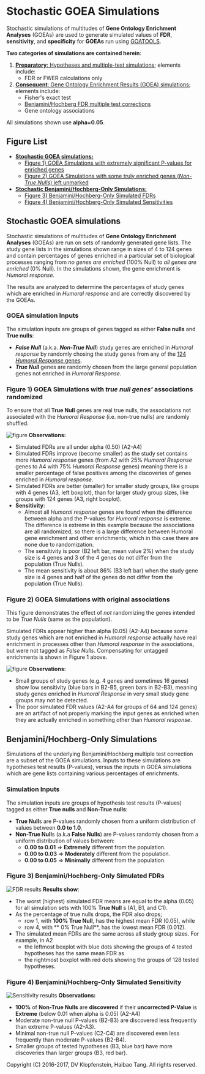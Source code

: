 # Stochastic GOEA Simulations
Stochastic simulations of multitudes of **Gene Ontology Enrichment Analyses** (GOEAs)
are used to generate simulated values of **FDR**, **sensitivity**, and **specificity**
for **GOEAs** run using [GOATOOLS](https://github.com/tanghaibao/goatools).

**Two categories of simulations are contained herein**:
  1. [**Preparatory**: Hypotheses and multiple-test simulations](doc/md/README_bhfdr.md); elements include:    
       * FDR or FWER calculations only
  2. [**Consequent**: Gene Ontology Enrichment Results (GOEA) simulations](doc/md/README_goea.md); elements include:
       * Fisher's exact test    
       * [Benjamini/Hochberg FDR multiple test corrections](http://www.stat.purdue.edu/~doerge/BIOINFORM.D/FALL06/Benjamini%20and%20Y%20FDR.pdf)
       * Gene ontology associations    

All simulations shown use **alpha=0.05**.


## Figure List
  * [**Stochastic GOEA simulations:**](#stochastic-goea-simulations-1)
    * [Figure 1) GOEA Simulations with extremely significant P-values for enriched genes](
      #figure-1-goea-simulations-with-true-null-genes-associations-randomized)
    * [Figure 2) GOEA Simulations with some truly enriched genes (_Non-True Nulls_) left unmarked](
      #figure-2-goea-simulations-with-original-associations)
  * [**Stochastic Benjamini/Hochberg-Only Simulations:**](#benjaminihochberg-only-simulations)
    * [Figure 3) Benjamini/Hochberg-Only Simulated FDRs](
      #figure-3-benjaminihochberg-only-simulated-fdrs)
    * [Figure 4) Benjamini/Hochberg-Only Simulated Sensitivities](
      #figure-4-benjaminihochberg-only-simulated-sensitivity)


## Stochastic GOEA simulations
Stochastic simulations of multitudes of **Gene Ontology Enrichment Analyses** (GOEAs) are
run on sets of randomly generated gene lists. The study gene lists in the simulations shown
range in sizes of 4 to 124 genes
and contain percentages of genes enriched in a particular set of biological processes
ranging from _no genes are enriched_ (100% Null) to _all genes are enriched_ (0% Null).
In the simulations shown, the gene enrichment is _Humoral response_.

The results are analyzed to determine the percentages of study genes which are enriched in
_Humoral response_ and are correctly discovered by the GOEAs.

### GOEA simulation Inputs
The simulation inputs are groups of genes tagged as either **False nulls** and **True nulls**:
  * _**False Null**_ (a.k.a. _**Non-True Null**_) study genes are enriched in _Humoral response_
    by randomly chosing the study genes from any of the
    [124 _Humoral Response_ genes](/src/pkggosim/goea_data/genes_humoral_rsp.py).    
  * _**True Null**_ genes are randomly chosen from the large general population
    genes not enriched in _Humoral Response_.

### Figure 1) GOEA Simulations with _true null genes'_ associations randomized
To ensure that all **True Null** genes are real true nulls, the associations 
not associated with the _Humoral Response_ (i.e. non-true nulls) are randomly shuffled.

![figure](doc/logs/fig_goea_rnd_100to000_004to124_N00100_00030_humoral_rsp.png)
**Observations:**    
* Simulated FDRs are all under alpha (0.50) (A2-A4)     
* Simulated FDRs improve (become smaller) as the study set contains more _Humoral response_ genes (from 
  A2 with 25% _Humoral Response_ genes to A4 with 75% _Humoral Response_ genes)
  meaning there is a smaller percentage of false positives among the discoveries of genes 
  enriched in _Humoral response_.    
* Simulated FDRs are better (smaller) for smaller study groups,
  like groups with 4 genes (A3, left boxplot),
  than for larger study group sizes, like groups with 124 genes (A3, right boxplot).
* **Sensitivity**:
  * Almost all _Humoral response_ genes are found when the difference between alpha and the 
    P-values for _Humoral response_ is extreme. The difference is extreme in this example because the 
    associations are all randomized, so there is a large difference between Humoral gene enrichment and
    other enrichments; which in this case there are none due to randomization.    
  * The sensitivity is poor (B2 left bar, mean value 2%) when the study size is 4 genes
    and 3 of the 4 genes do not differ from the population (True Nulls).
  * The mean sensitivity is about 86% (B3 left bar) when the study gene size is 4 genes and
    half of the genes do not differ from the population (True Nulls).

### Figure 2) GOEA Simulations with original associations
This figure demonstrates the effect of *not* randomizing the genes intended to be _True Nulls_ 
(same as the population).

Simulated FDRs appear higher than alpha (0.05) (A2-A4) because some study genes which are not 
enriched in _Humoral response_ actually have real enrichment in processes other than
_Humoral response_ in the associations, but were not tagged as _False Nulls_.
Compensating for untagged enrichments is shown in Figure 1 above.

![figure](doc/logs/fig_goea_100to000_004to124_N00050_00020_humoral_rsp.png)
**Observations:**    
* Small groups of study genes (e.g. 4 genes and sometimes 16 genes) show low sensitivity
  (blue bars in B2-B5, green bars in B2-B3),
  meaning study genes enriched in _Humoral Response_ in very small study gene groups may not be detected.
* The poor simulated FDR values (A2-A4 for groups of 64 and 124 genes) 
  are an artifact of not properly marking the input genes as enriched when they are
  actually enriched in something other than _Humoral response_.

## Benjamini/Hochberg-Only Simulations
Simulations of the underlying Benjamini/Hochberg multiple test correction are a subset
of the GOEA simulations.
Inputs to these simulations are hypotheses test results (P-values), versus the
inputs in GOEA simulations which are gene lists containing various percentages of enrichments.

### Simulation Inputs
The simulation inputs are groups of hypothesis test results (P-values) tagged as 
either **True nulls** and **Non-True nulls**:
  * **True Null**s are P-values randomly chosen from a uniform distribution of values between **0.0 to 1.0**.    
  * **Non-True Null**s (a.k.a **False Nulls**) are P-values randomly chosen from a uniform distribution of values between:    
    * **0.00 to 0.01** => **Extremely** different from the population.    
    * **0.00 to 0.03** => **Moderately** different from the population.    
    * **0.00 to 0.05** => **Minimally** different from the population.    

### Figure 3) Benjamini/Hochberg-Only Simulated FDRs
![FDR results](doc/logs/fig_hypoth_100to025_01to05_004to128_N00100_01000_fdr_bh_fdr_actual.png)
**Results show**:
  * The worst (highest) simulated FDR means are equal to the alpha (0.05)
    for all simulation sets with 100% **True Null** s (A1, B1, and C1).    
  * As the percentage of true nulls drops, the FDR also drops;    
    * row 1, with **100% True Null**, has the highest mean FDR (0.05), while
    * row 4, with **  0% True Null**, has the lowest mean FDR (0.012).
  * The simulated mean FDRs are the same across all study group sizes. For example, in A2    
    * the leftmost boxplot with blue dots showing the groups of 4 tested hypotheses has the same mean FDR as
    * the rightmost boxplot with red dots showing the groups of 128 tested hypotheses.

### Figure 4) Benjamini/Hochberg-Only Simulated Sensitivity
![Sensitivity results](doc/logs/fig_hypoth_100to025_01to05_004to128_N00100_01000_fdr_bh_sensitivity.png)
**Observations:**    
* **100%** of **Non-True Nulls** are **discovered** if their **uncorrected P-Value** is **Extreme** (below 0.01 when alpha is 0.05) (A2-A4)
* Moderate non-true null P-values (B2-B3) are discovered less frequently than extreme P-values (A2-A3).
* Minimal non-true null P-values (C2-C4) are discovered even less frequently than moderate P-values (B2-B4).
* Smaller groups of tested hypotheses (B3, blue bar) have more discoveries than larger groups (B3, red bar).

Copyright (C) 2016-2017, DV Klopfenstein, Haibao Tang. All rights reserved.
